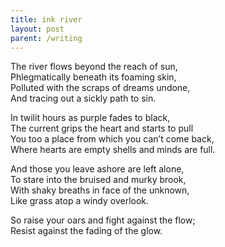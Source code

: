 ```yaml
---
title: ink river
layout: post
parent: /writing
---
```


The river flows beyond the reach of sun,  
Phlegmatically beneath its foaming skin,  
Polluted with the scraps of dreams undone,  
And tracing out a sickly path to sin.

In twilit hours as purple fades to black,  
The current grips the heart and starts to pull  
You too a place from which you can’t come back,  
Where hearts are empty shells and minds are full.

And those you leave ashore are left alone,  
To stare into the bruised and murky brook,  
With shaky breaths in face of the unknown,  
Like grass atop a windy overlook.

So raise your oars and fight against the flow;  
Resist against the fading of the glow.
